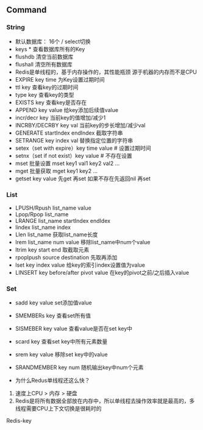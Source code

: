 ## Command  
### String
- 默认数据库：  16个 / select切换
- keys *      查看数据库所有的Key
- flushdb     清空当前数据库
- flushall    清空所有数据库
- Redis是单线程的，基于内存操作的，其性能瓶颈 源于机器的内存而不是CPU
- EXPIRE key time  为Key设置过期时间
- ttl  key    查看key的过期时间
- type key    查看key的类型
- EXISTS key  查看key是否存在
- APPEND key value 给key添加后续值value
- incr/decr key    当前key的值增加/减少1
- INCRBY/DECRBY key val   当前key的步长增加/减少val
- GENERATE startIndex endIndex 截取字符串
- SETRANGE key index val  替换指定位置的字符串
- setex（set with expire）key time value # 设置过期时间
- setnx（set if not exist）key value     # 不存在设置
- mset 批量设置  mset key1 val1 key2 val2 ...
- mget 批量获取  mget key1 key2 ...
- getset key value 先get 再set 如果不存在先返回nil 再set

### List
- LPUSH/Rpush list_name value
- Lpop/Rpop list_name
- LRANGE list_name startIndex endIdex
- lindex list_name index
- Llen list_name            获取list_name长度
- lrem list_name num value  移除list_name中num个value
- ltrim key start end       取截取元素
- rpoplpush source destination 先取再添加
- lset key index value      给key的索引index设置值为value
- LINSERT key before/after pivot value  在key的pivot之前/之后插入value

### Set

- sadd key value      set添加值value
- SMEMBERs key        查看set所有值
- SISMEBER key value  查看value是否在set key中
- scard key           查看set key中所有元素数量
- srem key value      移除set key中的value
- SRANDMEMBER key num 随机输出key中num个元素

- 为什么Redus单线程还这么快？
1. 速度上CPU > 内存 > 硬盘
2. Redis是将所有数据全部放在内存中，所以单线程去操作效率就是最高的，多线程需要CPU上下文切换是很耗时的

Redis-key